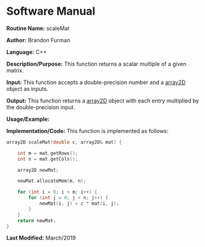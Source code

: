 # Software Manual

**Routine Name:** scaleMat

**Author:** Brandon Furman

**Language:** C++

**Description/Purpose:** This function returns a scalar multiple of a given matrix.

**Input:** This function accepts a double-precision number and a [array2D](https://brandonfurman.github.io/math5610/SoftwareManual/DataStructures/array2D) object as inputs.

**Output:** This function returns a [array2D](https://brandonfurman.github.io/math5610/SoftwareManual/DataStructures/array2D) object with each entry multiplied by the double-precision input.

**Usage/Example:**

**Implementation/Code:** This function is implemented as follows:
```cpp
array2D scaleMat(double c, array2D& mat) {

	int m = mat.getRows();
	int n = mat.getCols();

	array2D newMat;

	newMat.allocateMem(m, n);

	for (int i = 0; i < m; i++) {
		for (int j = 0; j < n; j++) {
			newMat(i, j) = c * mat(i, j);
		}
	}
	return newMat;
}
```

**Last Modified:** March/2019